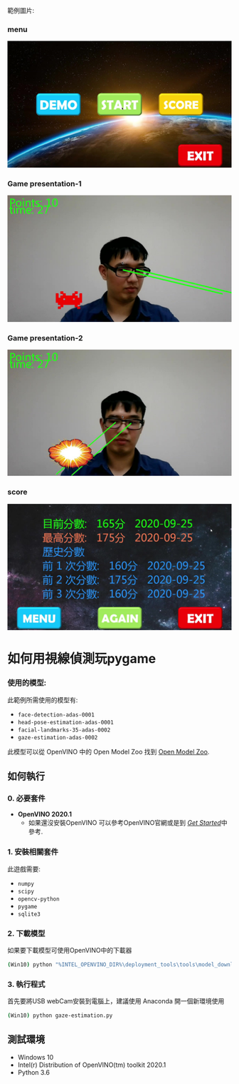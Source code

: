 範例圖片:
### menu
![image](https://github.com/Adzin/LaserEye/blob/master/image/LASER_01.jpg)
### Game presentation-1
![image](https://github.com/Adzin/LaserEye/blob/master/image/LASER_02.jpg)
### Game presentation-2
![image](https://github.com/Adzin/LaserEye/blob/master/image/LASER_03.jpg)
### score
![image](https://github.com/Adzin/LaserEye/blob/master/image/LASER_04.jpg)

# 如何用視線偵測玩pygame

### 使用的模型:

此範例所需使用的模型有:

  * `face-detection-adas-0001`
  * `head-pose-estimation-adas-0001`
  * `facial-landmarks-35-adas-0002`
  * `gaze-estimation-adas-0002`

此模型可以從 OpenVINO 中的 Open Model Zoo 找到 [Open Model Zoo](https://github.com/opencv/open_model_zoo).


## 如何執行


### 0. 必要套件
- **OpenVINO 2020.1**
  - 如果還沒安裝OpenVINO 可以參考OpenVINO官網或是到 [*Get Started*](https://software.intel.com/en-us/openvino-toolkit/documentation/get-started)中參考.  

### 1. 安裝相關套件  
此遊戲需要:
- `numpy`
- `scipy`
- `opencv-python`
- `pygame`
- `sqlite3`

### 2. 下載模型
如果要下載模型可使用OpenVINO中的下載器
``` sh
(Win10) python "%INTEL_OPENVINO_DIR%\deployment_tools\tools\model_downloader\downloader.py" --list models.lst
```

### 3. 執行程式
首先要將USB webCam安裝到電腦上，建議使用 Anaconda 開一個新環境使用

``` sh
(Win10) python gaze-estimation.py
```

## 測試環境
- Windows 10 
- Intel(r) Distribution of OpenVINO(tm) toolkit 2020.1  
- Python 3.6
